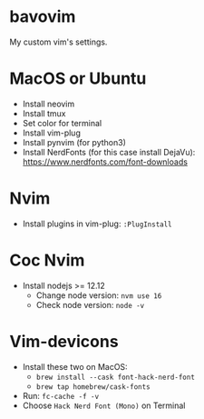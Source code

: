 # bavovim
My custom vim's settings.

# MacOS or Ubuntu
- Install neovim
- Install tmux
- Set color for terminal
- Install vim-plug
- Install pynvim (for python3)
- Install NerdFonts (for this case install DejaVu): https://www.nerdfonts.com/font-downloads

# Nvim
- Install plugins in vim-plug: `:PlugInstall`

# Coc Nvim
- Install nodejs >= 12.12
  + Change node version: `nvm use 16`
  + Check node version: `node -v`

# Vim-devicons
- Install these two on MacOS:
  + `brew install --cask font-hack-nerd-font` 
  + `brew tap homebrew/cask-fonts`
- Run: `fc-cache -f -v`
- Choose `Hack Nerd Font (Mono)` on Terminal

